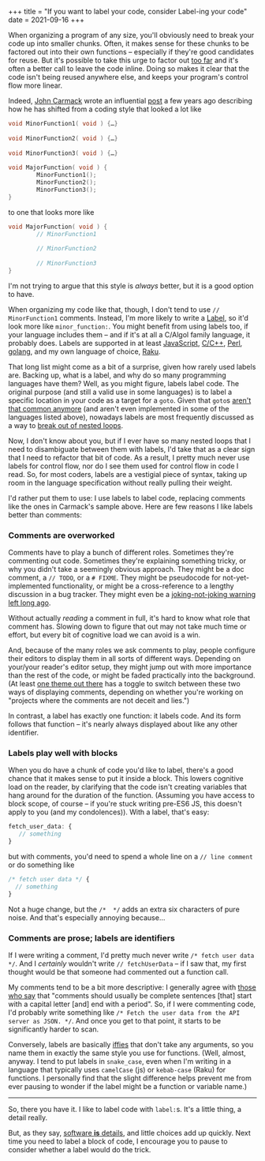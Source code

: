 +++
title = "If you want to label your code, consider Label-ing your code"
date = 2021-09-16
+++

When organizing a program of any size, you'll obviously need to break your code up into smaller chunks.  Often, it makes sense for these chunks to be factored out into their own functions – especially if they're good candidates for reuse.  But it's possible to take this urge to factor out [too far](https://overreacted.io/goodbye-clean-code/) and it's often a better call to leave the code inline.  Doing so makes it clear that the code isn't being reused anywhere else, and keeps your program's control flow more linear.

Indeed, [John Carmack](https://en.wikipedia.org/wiki/John_Carmack) wrote an influential [post](http://number-none.com/blow/john_carmack_on_inlined_code.html) a few years ago describing how he has shifted from a coding style that looked a lot like

```c
void MinorFunction1( void ) {…}
 
void MinorFunction2( void ) {…}
 
void MinorFunction3( void ) {…}
 
void MajorFunction( void ) {
        MinorFunction1();
        MinorFunction2();
        MinorFunction3();
}
```

to one that looks more like 

```c
void MajorFunction( void ) {
        // MinorFunction1
 
        // MinorFunction2
 
        // MinorFunction3
}
```
I'm not trying to argue that this style is _always_ better, but it is a good option to have.

When organizing my code like that, though, I don't tend to use `// MinorFunction1` comments.  Instead, I'm more likely to write a [Label](https://en.wikipedia.org/wiki/Label_(computer_science)), so it'd look more like `minor_function:`.  You might benefit from using  labels too, if your language includes them – and if it's at all a C/Algol family language, it probably does.  Labels are supported in at least [JavaScript](https://developer.mozilla.org/en-US/docs/Web/JavaScript/Reference/Statements/label), [C/C++](https://www.c-programming-simple-steps.com/goto-statement.html), [Perl](https://code-maven.com/slides/perl/labels), [golang](https://golang.org/ref/spec#Labeled_statements), and my own language of choice, [Raku](https://docs.raku.org/language/control#LABELs).
<!-- more -->
That long list might come as a bit of a surprise, given how rarely used labels are.  Backing up, what is a label, and why do so many programming languages have them?  Well, as you might figure, labels label code.  The original purpose (and still a valid use in some languages) is to label a specific location in your code as a target for a `goto`.  Given that `goto`s [aren't that common anymore](https://homepages.cwi.nl/~storm/teaching/reader/Dijkstra68.pdf) (and aren't even implemented in some of the languages listed above), nowadays labels are most frequently discussed as a way to [break out of nested loops](https://en.wikipedia.org/wiki/Label_(computer_science)#Javascript).

Now, I don't know about you, but if I ever have so many nested loops that I need to disambiguate between them with labels, I'd take that as a clear sign that I need to refactor that bit of code.  As a result, I pretty much never use labels for control flow, nor do I see them used for control flow in code I read.  So, for most coders, labels are a vestigial piece of syntax, taking up room in the language specification without really pulling their weight.

I'd rather put them to use: I use labels to label code, replacing comments like the ones in Carmack's sample above.  Here are few reasons I like labels better than comments:

### Comments are overworked
Comments have to play a bunch of different roles.  Sometimes they're commenting out code.  Sometimes they're explaining something tricky, or why you didn't take a seemingly obvious approach.  They might be a doc comment, a `// TODO`, or a `# FIXME`.  They might be pseudocode for not-yet-implemented functionality, or might be a cross-reference to a lengthy discussion in a bug tracker.  They might even be a [joking-not-joking warning left long ago](https://stackoverflow.com/a/482129/10173009).

Without actually *reading* a comment in full, it's hard to know what role that comment has.  Slowing down to figure that out may not take much time or effort, but every bit of cognitive load we can avoid is a win.

And, because of the many roles we ask comments to play, people configure their editors to display them in all sorts of different ways.  Depending on your/your reader's editor setup, they might jump out with more importance than the rest of the code, or might be faded practically into the background.  (At least [one theme out there](https://www.benkuhn.net/syntax/) has a toggle to switch between these two ways of displaying comments, depending on whether you're working on "projects where the comments are not deceit and lies.")

In contrast, a label has exactly one function: it labels code.  And its form follows that function – it's nearly always displayed about like any other identifier.

### Labels play well with blocks

When you do have a chunk of code you'd like to label, there's a good chance that it makes sense to put it inside a block.  This lowers cognitive load on the reader, by clarifying that the code isn't creating variables that hang around for the duration of the function.  (Assuming you have access to block scope, of course – if you're stuck writing pre-ES6 JS, this doesn't apply to you (and my condolences)).  With a label, that's easy:

```javascript
fetch_user_data: {
   // something
}
```
but with comments, you'd need to spend a whole line on a `// line comment` or do something like
```javascript
/* fetch user data */ {
  // something
}
```
Not a huge change, but the `/*  */` adds an extra six characters of pure noise.  And that's especially annoying because…

### Comments are prose; labels are identifiers
If I were writing a comment, I'd pretty much never write `/* fetch user data */`.  And I _certainly_ wouldn't write `// fetchUserData` – if I saw that, my first thought would be that someone had commented out a function call. 

My comments tend to be a bit more descriptive: I generally agree with [those who say](https://github.com/rust-dev-tools/fmt-rfcs/blob/master/guide/guide.md#comments) that "comments should usually be complete sentences [that] start with a capital letter [and] end with a period".  So, if I were commenting code,	I'd probably write something like `/* Fetch the user data from the API server as JSON. */`. And once you get to that point, it starts to be significantly harder to scan.

Conversely, labels are basically [iffies](https://en.wikipedia.org/wiki/Immediately_invoked_function_expression) that don't take any arguments, so you name them in exactly the same style you use for functions.  (Well, almost, anyway.  I tend to put labels in `snake_case`, even when I'm writing in a language that typically uses `camelCase` (js) or `kebab-case` (Raku) for functions.  I personally find that the slight difference helps prevent me from ever pausing to wonder if the label might be a function or variable name.)

---
So, there you have it.  I like to label code with `label:`s.  It's a little thing, a detail really.

But, as they say, [software **is** details](https://gotopia.eu/2020/sessions/1449/software-is-details), and little choices add up quickly.  Next time you need to label a block of code, I encourage you to pause to consider whether a label would do the trick.
 

<!--stackedit_data:
eyJoaXN0b3J5IjpbLTIwNTQ4MDUwNiwxOTI1NTM5MTY5LDE3MT
gwMjI4ODVdfQ==
-->